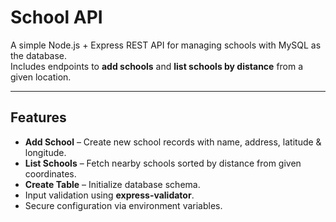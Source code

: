 # School API

A simple Node.js + Express REST API for managing schools with MySQL as the database.  
Includes endpoints to **add schools** and **list schools by distance** from a given location.

---

## Features
- **Add School** – Create new school records with name, address, latitude & longitude.
- **List Schools** – Fetch nearby schools sorted by distance from given coordinates.
- **Create Table** – Initialize database schema.
- Input validation using **express-validator**.
- Secure configuration via environment variables.



